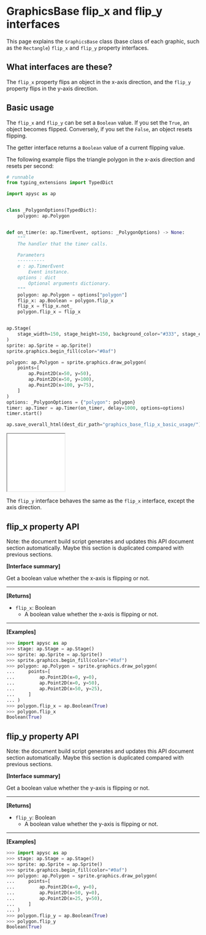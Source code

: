 # GraphicsBase flip_x and flip_y interfaces

This page explains the `GraphicsBase` class (base class of each graphic, such as the `Rectangle`) `flip_x` and `flip_y` property interfaces.

## What interfaces are these?

The `flip_x` property flips an object in the x-axis direction, and the `flip_y` property flips in the y-axis direction.

## Basic usage

The `flip_x` and `flip_y` can be set a `Boolean` value. If you set the `True`\, an object becomes flipped. Conversely, if you set the `False`\, an object resets flipping.

The getter interface returns a `Boolean` value of a current flipping value.

The following example flips the triangle polygon in the x-axis direction and resets per second:

```py
# runnable
from typing_extensions import TypedDict

import apysc as ap


class _PolygonOptions(TypedDict):
    polygon: ap.Polygon


def on_timer(e: ap.TimerEvent, options: _PolygonOptions) -> None:
    """
    The handler that the timer calls.

    Parameters
    ----------
    e : ap.TimerEvent
        Event instance.
    options : dict
        Optional arguments dictionary.
    """
    polygon: ap.Polygon = options["polygon"]
    flip_x: ap.Boolean = polygon.flip_x
    flip_x = flip_x.not_
    polygon.flip_x = flip_x


ap.Stage(
    stage_width=150, stage_height=150, background_color="#333", stage_elem_id="stage"
)
sprite: ap.Sprite = ap.Sprite()
sprite.graphics.begin_fill(color="#0af")

polygon: ap.Polygon = sprite.graphics.draw_polygon(
    points=[
        ap.Point2D(x=50, y=50),
        ap.Point2D(x=50, y=100),
        ap.Point2D(x=100, y=75),
    ]
)
options: _PolygonOptions = {"polygon": polygon}
timer: ap.Timer = ap.Timer(on_timer, delay=1000, options=options)
timer.start()

ap.save_overall_html(dest_dir_path="graphics_base_flip_x_basic_usage/")
```

<iframe src="static/graphics_base_flip_x_basic_usage/index.html" width="150" height="150"></iframe>

The `flip_y` interface behaves the same as the `flip_x` interface, except the axis direction.


## flip_x property API

<!-- Docstring: apysc._display.flip_x_mixin.FlipXMixIn.flip_x -->

<span class="inconspicuous-txt">Note: the document build script generates and updates this API document section automatically. Maybe this section is duplicated compared with previous sections.</span>

**[Interface summary]**

Get a boolean value whether the x-axis is flipping or not.<hr>

**[Returns]**

- `flip_x`: Boolean
  - A boolean value whether the x-axis is flipping or not.

<hr>

**[Examples]**

```py
>>> import apysc as ap
>>> stage: ap.Stage = ap.Stage()
>>> sprite: ap.Sprite = ap.Sprite()
>>> sprite.graphics.begin_fill(color="#0af")
>>> polygon: ap.Polygon = sprite.graphics.draw_polygon(
...     points=[
...         ap.Point2D(x=0, y=0),
...         ap.Point2D(x=0, y=50),
...         ap.Point2D(x=50, y=25),
...     ]
... )
>>> polygon.flip_x = ap.Boolean(True)
>>> polygon.flip_x
Boolean(True)
```

## flip_y property API

<!-- Docstring: apysc._display.flip_y_mixin.FlipYMixIn.flip_y -->

<span class="inconspicuous-txt">Note: the document build script generates and updates this API document section automatically. Maybe this section is duplicated compared with previous sections.</span>

**[Interface summary]**

Get a boolean value whether the y-axis is flipping or not.<hr>

**[Returns]**

- `flip_y`: Boolean
  - A boolean value whether the y-axis is flipping or not.

<hr>

**[Examples]**

```py
>>> import apysc as ap
>>> stage: ap.Stage = ap.Stage()
>>> sprite: ap.Sprite = ap.Sprite()
>>> sprite.graphics.begin_fill(color="#0af")
>>> polygon: ap.Polygon = sprite.graphics.draw_polygon(
...     points=[
...         ap.Point2D(x=0, y=0),
...         ap.Point2D(x=50, y=0),
...         ap.Point2D(x=25, y=50),
...     ]
... )
>>> polygon.flip_y = ap.Boolean(True)
>>> polygon.flip_y
Boolean(True)
```